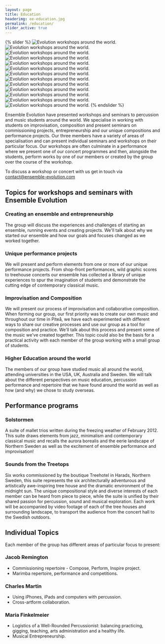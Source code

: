 ```yaml
---
layout: page
title: Education
headerimg: ee-education.jpg
permalink: /education/
slider_active: true
---
```


{% slider %}
![Evolution workshops around the world.](/images/Education/Ensemble_Evolution_Teaching_002.jpg)
![Evolution workshops around the world.](/images/Education/Ensemble_Evolution_Teaching_003.jpg)
![Evolution workshops around the world.](/images/Education/Ensemble_Evolution_Teaching_004.jpg)
![Evolution workshops around the world.](/images/Education/Ensemble_Evolution_Teaching_005.jpg)
![Evolution workshops around the world.](/images/Education/Ensemble_Evolution_Teaching_006.jpg)
![Evolution workshops around the world.](/images/Education/Ensemble_Evolution_Teaching_007.jpg)
![Evolution workshops around the world.](/images/Education/Ensemble_Evolution_Teaching_008.jpg)
![Evolution workshops around the world.](/images/Education/Ensemble_Evolution_Teaching_009.jpg)
![Evolution workshops around the world.](/images/Education/Ensemble_Evolution_Teaching_010.jpg)
![Evolution workshops around the world.](/images/Education/Ensemble_Evolution_Teaching_011.jpg)
![Evolution workshops around the world.](/images/Education/Ensemble_Evolution_Teaching_012.jpg)
![Evolution workshops around the world.](/images/Education/Ensemble_Evolution_Teaching_013.jpg)
![Evolution workshops around the world.](/images/Education/Ensemble_Evolution_Teaching_014.jpg)
{% endslider %}

Ensemble Evolution have presented workshops and seminars to percussion and music students around the world. We specialise in working with students on improvisation, composition and present seminars on commissioning projects, entrepreneurship and our unique compositions and performance projects. Our three members have a variety of areas of specialisation and can present individual seminars and workshops on their particular focus. Our workshops are often culminate in a performance where we present one of our concert programmes and then, alongside the students, perform works by one of our members or created by the group over the course of the workshop.

To discuss a workshop or concert with us get in touch via [contact@ensemble-evolution.com](mailto://contact@ensemble-evolution.com)

## Topics for workshops and seminars with Ensemble Evolution

### Creating an ensemble and entrepreneurship

The group will discuss the experiences and challenges of starting an ensemble, running events and creating projects. We'll talk about why we started our ensemble and how our goals and focuses changed as we worked together.

### Unique performance projects

We will present and perform elements from one or more of our unique performance projects. From shop-front performances, wild graphic scores to treehouse concerts our ensemble has collected a library of unique experiences to spur the imagination of students and demonstrate the cutting edge of contemporary classical music.

### Improvisation and Composition

We will present our process of improvisation and collaborative composition. When forming our group, our first priority was to create our own music and throughout our time in Piteå, we have each experimented with different ways to share our creative processes and use our group as a tool for composition and practice. We'll talk about this process and present some of the music we've created together. This topic could also be the basis for a practical activity with each member of the group working with a small group of students.

### Higher Education around the world

The members of our group have studied music all around the world, attending universities in the USA, UK, Australia and Sweden. We will talk about the different perspectives on music education, percussion performance and repertoire that we have found around the world as well as how (and why) we chose to study overseas.

## Performance programs

### Solstormen

A suite of mallet trios written during the freezing weather of February 2012. This suite draws elements from jazz, minimalism and contemporary classical music and recalls the aurora borealis and the eerie landscape of Northern Sweden as well as the excitement of ensemble performance and improvisation!

### Sounds from the Treetops

Six works commissioned by the boutique Treehotel in Harads, Northern Sweden, this suite represents the six architecturally adventurous and artistically awe-inspiring tree house and the dramatic environment of the midnight sun. The unique compositional style and diverse interests of each member can be heard from piece to piece, while the suite is unified by their shared passion for percussion, sound and musical exploration. Each work will be accompanied by video footage of each of the tree houses and surrounding landscape, to transport the audience from the concert hall to the Swedish outdoors.

## Individual Topics

Each member of the group has different areas of particular focus to present:

### Jacob Remington

- Commissioning repertoire - Compose, Perform, Inspire project.
- Marimba repertoire, performance and competitions.

### Charles Martin

- Using iPhones, iPads and computers with percussion.
- Cross-artform collaboration.

### Maria Finkelmeier

- Logistics of a Well-Rounded Percussionist: balancing practicing, gigging, teaching, arts administration and a healthy life.
- Musical Entrepreneurship.